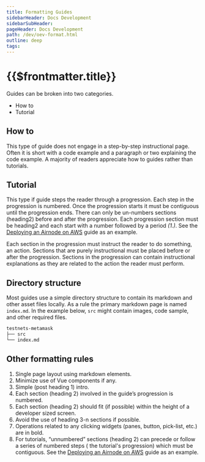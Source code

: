 ```yaml
---
title: Formatting Guides
sidebarHeader: Docs Development
sidebarSubHeader:
pageHeader: Docs Development
path: /dev/oev-format.html
outline: deep
tags:
---
```


<PageHeader/>

# {{$frontmatter.title}}

Guides can be broken into two categories.

- How to
- Tutorial

## How to

This type of guide does not engage in a step-by-step instructional page. Often
it is short with a code example and a paragraph or two explaining the code
example. A majority of readers appreciate how to guides rather than tutorials.

## Tutorial

This type if guide steps the reader through a progression. Each step in the
progression is numbered. Once the progression starts it must be contiguous until
the progression ends. There can only be un-numbers sections (heading2) before
and after the progression. Each progression section must be heading2 and each
start with a number followed by a period _(1.)_. See the
[Deploying an Airnode on AWS](/oev/airnode/deploy-airnode/deploy-aws/) guide as
an example.

Each section in the progression must instruct the reader to do something, an
action. Sections that are purely instructional must be placed before or after
the progression. Sections in the progression can contain instructional
explanations as they are related to the action the reader must perform.

## Directory structure

Most guides use a simple directory structure to contain its markdown and other
asset files locally. As a rule the primary markdown page is named `index.md`. In
the example below, `src` might contain images, code sample, and other required
files.

```sh
testnets-metamask
├── src
└── index.md
```

## Other formatting rules

1. Single page layout using markdown elements.
1. Minimize use of Vue components if any.
1. Simple (post heading 1) intro.
1. Each section (heading 2) involved in the guide’s progression is numbered.
1. Each section (heading 2) should fit (if possible) within the height of a
   developer sized screen.
1. Avoid the use of heading 3-n sections if possible.
1. Operations related to any clicking widgets (panes, button, pick-list, etc.)
   are in bold.
1. For tutorials, “unnumbered” sections (heading 2) can precede or follow a
   series of numbered steps ( the tutorial's progression) which must be
   contiguous. See the
   [Deploying an Airnode on AWS](/oev/airnode/deploy-airnode/deploy-aws/) guide
   as an example.

